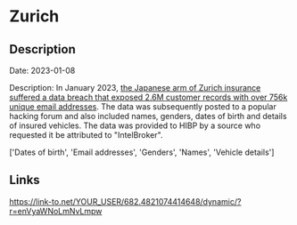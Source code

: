 # Zurich

## Description

Date: 2023-01-08

Description:
In January 2023, <a href="https://therecord.media/millions-of-aflac-zurich-insurance-customers-in-japan-have-data-leaked-after-breach/" target="_blank" rel="noopener">the Japanese arm of Zurich insurance suffered a data breach that exposed 2.6M customer records with over 756k unique email addresses</a>. The data was subsequently posted to a popular hacking forum and also included names, genders, dates of birth and details of insured vehicles. The data was provided to HIBP by a source who requested it be attributed to &quot;IntelBroker&quot;.


['Dates of birth', 'Email addresses', 'Genders', 'Names', 'Vehicle details']

## Links

https://link-to.net/YOUR_USER/682.4821074414648/dynamic/?r=enVyaWNoLmNvLmpw